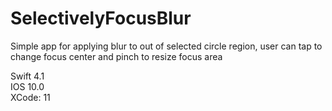 # SelectivelyFocusBlur
Simple app for applying blur to out of selected circle region, user can tap to change focus center and pinch to resize focus area

Swift 4.1<br>
IOS 10.0<br>
XCode: 11

